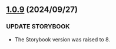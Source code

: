 ## [1.0.9](https://github.com/reiji1020/ccl-component-kit4svelte/compare/1.0.9...1.0.9) (2024/09/27)

### UPDATE STORYBOOK

- The Storybook version was raised to 8.